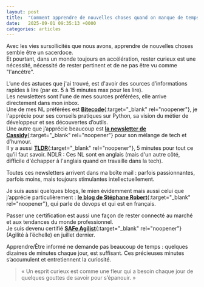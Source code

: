 ```yaml
---
layout: post
title:  "Comment apprendre de nouvelles choses quand on manque de temps?"
date:   2025-09-01 09:35:13 +0000
categories: articles
---
```


Avec les vies sursollicités que nous avons, apprendre de nouvelles choses semble être un sacerdoce.  
Et pourtant, dans un monde toujours en accélération, rester curieux est une nécessité, nécessité de rester pertinent et de ne pas être vu comme "l'ancêtre".  

L’une des astuces que j'ai trouvé, est d'avoir des sources d’informations rapides à lire (par ex. 5 à 15 minutes max pour les lire).  
Les newsletters sont l'une de mes sources préférées, elle arrive directement dans mon inbox.  
Une de mes NL préférées est [**Bitecode**](https://www.bitecode.dev/){:target="_blank" rel="noopener"}, je l'apprécie pour ses conseils pratiques sur Python, sa vision du métier de développeur et ses découvertes d’outils.  
Une autre que j’apprécie beaucoup est [**la newsletter de Cassidy**](https://cassidoo.co/newsletter/){:target="_blank" rel="noopener"} pour son mélange de tech et d’humour.  
Il y a aussi [**TLDR**](https://tldr.tech/newsletters){:target="_blank" rel="noopener"}, 5 minutes pour tout ce qu’il faut savoir.
NDLR : Ces NL sont en anglais (mais d'un autre côté, difficile d'échapper à l'anglais quand on travaille dans la tech).  

Toutes ces newsletters arrivent dans ma boîte mail : parfois passionnantes, parfois moins, mais toujours stimulantes intellectuellement.  

Je suis aussi quelques blogs, le mien évidemment mais aussi celui que j’apprécie particulièrement : [**le blog de Stéphane Robert**](https://blog.stephane-robert.info/post/){:target="_blank" rel="noopener"}, qui parle de devops et qui est en français.

Passer une certification est aussi une façon de rester connecté au marché et aux tendances du monde professionnel.  
Je suis devenu certifié [**SAFe Agilist**](https://scaledagile.com/certification/safe-agilist/){:target="_blank" rel="noopener"} (Agilité à l’échelle) en juillet dernier.  

Apprendre/Être informé ne demande pas beaucoup de temps : quelques dizaines de minutes chaque jour, est suffisant. Ces précieuses minutes s’accumulent et entretiennent la curiosité.  

> « Un esprit curieux est comme une fleur qui a besoin chaque jour de quelques gouttes de savoir pour s’épanouir. »
